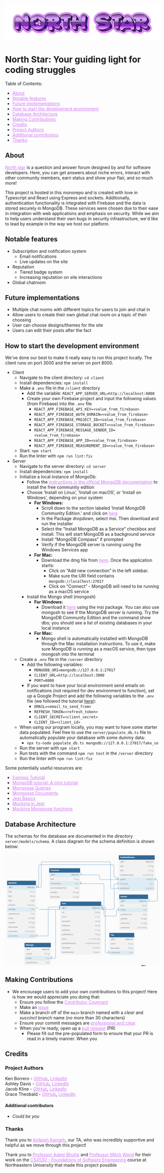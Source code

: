 ![Logo](north-star-logo.png)
# North Star: Your guiding light for coding struggles


Table of Contents:
- <a href="#about" style="color: #d177f7;">About</a>
- <a href="#notable-features" style="color: #d177f7;">Notable features</a>
- <a href="#future-implementations" style="color: #d177f7;">Future implementations</a>
- <a href="#how-to-start-the-development-environment" style="color: #d177f7;">How to start the development environment</a>
- <a href="#database-architecture" style="color: #d177f7;">Database Architecture</a>
- <a href="#making-contributions" style="color: #d177f7;">Making Contributions</a>
- <a href="#credits" style="color: #d177f7;">Credits</a>
- <a href="#project-authors" style="color: #d177f7;">Project Authors</a>
- <a href="#additional-contributors" style="color: #d177f7;">Additional contributors</a>
- <a href="#thanks" style="color: #d177f7;">Thanks</a>

## About

<a href="https://asknorthstar.onrender.com" style="color: #d177f7;">North star</a> is a question and answer forum designed by and for software developers. Here, you can get answers about niche errors, interact with other community members, earn status and show your flair, and so much more!

This project is hosted in this monorepo and is created with love in Typescript and React using Express and sockets. Additionally, authentication functionality is integrated with Firebase and the data is stored securely in MongoDB. These services were chosen due to their ease in integration with web applications and emphasis on security. While we aim to help users understand their own bugs in security infrastructure, we'd like to lead by example in the way we host our platform.

## Notable features

- Subscription and notification system
  - Email notifications
  - Live updates on the site
- Reputation
  - Tiered badge system
  - Increasing reputation on site interactions
- Global chatroom

## Future implementations

- Multiple chat rooms with different topics for users to join and chat in
- Allow users to create their own global chat room on a topic of their choosing
- User can choose designs/themes for the site
- Users can edit their posts after the fact

## How to start the development environment

We've done our best to make it really easy to run this project locally. The client runs on port 3000 and the server on port 8000.

- Client
  - Navigate to the client directory: `cd client`
  - Install dependencies: `npm install`
  - Make a `.env` file in the `/client` directory
    - Add the variable: `REACT_APP_SERVER_URL=http://localhost:8000`
    - Create your own Firebase project and input the following values (from Firebase) into the `.env` file
      - `REACT_APP_FIREBASE_API_KEY=<value_from_firebase>`
      - `REACT_APP_FIREBASE_AUTH_DOMAIN=<value_from_firebase>`
      - `REACT_APP_FIREBASE_PROJECT_ID=<value_from_firebase>`
      - `REACT_APP_FIREBASE_STORAGE_BUCKET=<value_from_firebase>`
      - `REACT_APP_FIREBASE_MESSAGE_SENDER_ID=<value_from_firebase>`
      - `REACT_APP_FIREBASE_APP_ID=<value_from_firebase>`
      - `REACT_APP_FIREBASE_MEASUREMENT_ID=<value_from_firebase>`
  - Start: `npm start`
  - Run the linter with `npm run lint:fix`
- Server
  - Navigate to the server directory: `cd server`
  - Install dependencies: `npm install`
  - Initialize a local instance of MongoDb:
    - Follow the <a href="https://www.mongodb.com/docs/manual/administration/install-community/" style="color: #d177f7;">instructions in the official MongoDB documentation</a> to install the free community edition
    - Choose ‘Install on Linux’, ‘Install on macOS’, or ‘Install on Windows’, depending on your system
      - **For Windows:**
        - Scroll down to the section labeled ‘Install MongoDB Community Edition.’ and click on <a href="https://www.mongodb.com/try/download/compass" style="color: #d177f7;">here</a>
        - In the Package dropdown, select msi. Then download and run the installer
        - Select the “Install MongoDB as a Service” checkbox and install. This will start MongoDB as a background service
        - Install “MongoDB Compass” if prompted
        - Verify if the MongoDB server is running using the Windows Services app
      - **For Mac:**
        - Download the dmg file from <a href="https://www.mongodb.com/try/download/compass" style="color: #d177f7;">here</a>. Once the application starts:
          - Click on “Add new connection” in the left sidebar.
          - Make sure the URI field contains `mongodb://localhost:27017`
          - Click on “Connect” - MongoDB will need to be running as a macOS service
    - Install the Mongo shell (mongosh)
      - **For Windows:**
        - Download it <a href="https://www.mongodb.com/try/download/shell_" style="color: #d177f7;">here</a> using the msi package. You can also use mongosh to see if the MongoDB server is running. Try the MongoDB Community Edition and the command show dbs; you should see a list of existing databases in your local instance
      - **For Mac:**
        - Mongo shell is automatically installed with MongoDB through the Mac installation instructions. To use it, make sure MongoDB is running as a macOS service, then type mongosh into the terminal
  - Create a `.env` file in the `/server` directory
    - Add the following variables:
      - `MONGODB_URI=mongodb://127.0.0.1:27017`
      - `CLIENT_URL=http://localhost:3000`
      - `PORT=8000`
    - If you want to have your local environment send emails on notifications (not required for dev environment to function), set up a Google Project and add the following variables to the `.env` file (we followed the tutorial [here](https://dev.to/chandrapantachhetri/sending-emails-securely-using-node-js-nodemailer-smtp-gmail-and-oauth2-g3a)):
      - `EMAIL=<email_to_send_from>`
      - `REFRESH_TOKEN=<refresh_token>`
      - `CLIENT_SECRET=<client_secret>`
      - `CLIENT_ID=<client_id>`
  - When using our program locally, you may want to have some starter data populated. Feel free to use the `server/populate_db.ts` file to automatically populate your database with some dummy data:
    - `npx ts-node populate_db.ts mongodb://127.0.0.1:27017/fake_so`
  - Run the server with `npm start`
  - Run tests with the command `npm run test` in the `/server` directory
  - Run the linter with `npm run lint:fix`

Some potentially useful resources are:

- <a href="https://expressjs.com/en/guide/routing.html" style="color: #d177f7;">Express Tutorial</a>
- <a href="https://neu-se.github.io/CS4530-Fall-2024/tutorials/week1-mongodb-mongoose" style="color: #d177f7;">MongoDB tutorial: A mini tutorial</a>
- <a href="https://mongoosejs.com/docs/queries.html" style="color: #d177f7;">Mongoose Queries</a>
- <a href="https://mongoosejs.com/docs/documents.html" style="color: #d177f7;">Mongoose Documents</a>
- <a href="https://jestjs.io/docs/getting-started" style="color: #d177f7;">Jest Basics</a>
- <a href="https://jestjs.io/docs/mock-functions" style="color: #d177f7;">Mocking in Jest</a>
- <a href="https://github.com/alonronin/mockingoose" style="color: #d177f7;">Mocking Mongoose functions</a>


## Database Architecture

The schemas for the database are documented in the directory `server/models/schema`.
A class diagram for the schema definition is shown below:

![Class Diagram](class-diagram.png)

## Making Contributions

- We encourage users to add your own contributions to this project! Here is how we would appreciate you doing that:
  - Ensure you follow the <a href="/ContributorCovenant.md" style="color: #d177f7;">Contributor Covenant</a>
  - Make an <a href="https://github.com/jekhi5/NorthStar/issues" style="color: #d177f7;">issue</a>
  - Make a branch off of the `main` branch named with a _clear_ and _succinct_ branch name (no more than 30 characters)
  - Ensure your commit messages are <a href="https://www.freecodecamp.org/news/how-to-write-better-git-commit-messages/#https://www.freecodecamp.org/news/how-to-write-better-git-commit-messages/#heading-5-steps-to-write-better-commit-messages:~:text=5%20Steps%20to%20Write%20Better%20Commit%20Messages" style="color: #d177f7;">professional and clear</a>
  - When you're ready, open up a <a href="https://github.com/jekhi5/NorthStar/pull" style="color: #d177f7;">pull request</a> (PR)
    - Please fill out the pre-populated form to ensure that your PR is read in a timely manner. When you

## Credits

### Project Authors

Ken Borrero - <a href="https://github.com/KennHenn" style="color: #d177f7;">GitHub</a>, <a href="https://www.linkedin.com/in/kennethborrero/" style="color: #d177f7;">LinkedIn</a>  
Ashley Davis - <a href="https://github.com/ashleytdavis" style="color: #d177f7;">GitHub</a>, <a href="https://www.linkedin.com/in/ashleytdavis/" style="color: #d177f7;">LinkedIn</a>  
Jacob Kline - <a href="https://github.com/jekhi5" style="color: #d177f7;">GitHub</a>, <a href="https://www.linkedin.com/in/jacob-e-kline/" style="color: #d177f7;">LinkedIn</a>  
Grace Theobald - <a href="https://github.com/getheobald" style="color: #d177f7;">GitHub</a>, <a href="https://www.linkedin.com/in/gracelyn-theobald/" style="color: #d177f7;">LinkedIn</a>

#### Additional contributors

- _Could be you_

### Thanks

Thank you to <a href="https://www.linkedin.com/in/anikeshk/" style="color: #d177f7;">Anikesh Kamath</a>, our TA, who was incredibly supportive and helpful as we move through this project!

Thank you to <a href="https://www.khoury.northeastern.edu/home/abhutta/" style="color: #d177f7;">Professor Adeel Bhutta</a> and <a href="https://www.khoury.northeastern.edu/home/wand/" style="color: #d177f7;">Professor Mitch Wand</a> for their work on the <a href="https://neu-se.github.io/CS4530-Fall-2024/" style="color: #d177f7;">CS4530 - Foundations of Software Engineering</a> course at Northeastern University that made this project possible
